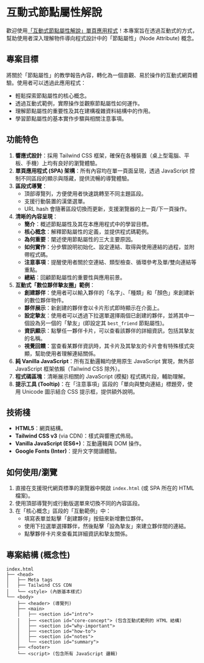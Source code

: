 # 互動式節點屬性解說

歡迎使用[「互動式節點屬性解說」單頁應用程式](https://jeffery8910.github.io/nodeattributionteaching/)！本專案旨在透過互動式的方式，幫助使用者深入理解物件導向程式設計中的「節點屬性」(Node Attribute) 概念。

## 專案目標

將關於「節點屬性」的教學報告內容，轉化為一個直觀、易於操作的互動式網頁體驗。使用者可以透過此應用程式：

* 輕鬆探索節點屬性的核心概念。
* 透過互動式範例，實際操作並觀察節點屬性如何運作。
* 理解節點屬性的重要性及其在建構複雜資料結構中的作用。
* 學習節點屬性的基本實作步驟與相關注意事項。

## 功能特色

1.  **響應式設計**：採用 Tailwind CSS 框架，確保在各種裝置（桌上型電腦、平板、手機）上均有良好的瀏覽體驗。
2.  **單頁應用程式 (SPA) 架構**：所有內容均在單一頁面呈現，透過 JavaScript 控制不同區段的顯示與隱藏，提供流暢的導覽體驗。
3.  **區段式導覽**：
    * 頂部導覽列，方便使用者快速跳轉至不同主題區段。
    * 支援行動裝置的漢堡選單。
    * URL hash 會隨著區段切換而更新，支援瀏覽器的上一頁/下一頁操作。
4.  **清晰的內容呈現**：
    * **簡介**：概述節點屬性及其在本應用程式中的學習目標。
    * **核心概念**：解釋節點屬性的定義，並提供程式碼範例。
    * **為何重要**：闡述使用節點屬性的三大主要原因。
    * **如何實作**：分步驟說明初始化、設定連結、取得與使用連結的過程，並附帶程式碼。
    * **注意事項**：提醒使用者關於空連結、類型檢查、循環參考及單/雙向連結等重點。
    * **總結**：回顧節點屬性的重要性與應用前景。
5.  **互動式「數位夥伴摯友圈」範例**：
    * **創建夥伴**：使用者可以輸入夥伴的「名字」、「種類」和「顏色」來創建新的數位夥伴物件。
    * **夥伴展示**：新創建的夥伴會以卡片形式即時顯示在介面上。
    * **設定摯友**：使用者可以透過下拉選單選擇兩個已創建的夥伴，並將其中一個設為另一個的「摯友」(即設定其 `best_friend` 節點屬性)。
    * **資訊顯示**：點擊任一夥伴卡片，可以查看該夥伴的詳細資訊，包括其摯友的名稱。
    * **視覺回饋**：當查看某夥伴資訊時，其卡片及其摯友的卡片會有特殊樣式突顯，幫助使用者理解連結關係。
6.  **純 Vanilla JavaScript**：所有互動邏輯均使用原生 JavaScript 實現，無外部 JavaScript 框架依賴（Tailwind CSS 除外）。
7.  **程式碼區塊**：清晰展示相關的 JavaScript (模擬) 程式碼片段，輔助理解。
8.  **提示工具 (Tooltip)**：在「注意事項」區段的「單向與雙向連結」標題旁，使用 Unicode 圖示結合 CSS 提示框，提供額外說明。

## 技術棧

* **HTML5**：網頁結構。
* **Tailwind CSS v3** (via CDN)：樣式與響應式佈局。
* **Vanilla JavaScript (ES6+)**：互動邏輯與 DOM 操作。
* **Google Fonts (Inter)**：提升文字閱讀體驗。

## 如何使用/瀏覽

1.  直接在支援現代網頁標準的瀏覽器中開啟 `index.html` (或 SPA 所在的 HTML 檔案)。
2.  使用頂部導覽列或行動版選單來切換不同的內容區段。
3.  在「核心概念」區段的「互動範例」中：
    * 填寫表單並點擊「創建夥伴」按鈕來新增數位夥伴。
    * 使用下拉選單選擇夥伴，然後點擊「設為摯友」來建立夥伴間的連結。
    * 點擊夥伴卡片來查看其詳細資訊和摯友關係。

## 專案結構 (概念性)

```text
index.html
├── <head>
│   ├── Meta tags
│   ├── Tailwind CSS CDN
│   └── <style> (內嵌基本樣式)
└── <body>
    ├── <header> (導覽列)
    ├── <main>
    │   ├── <section id="intro">
    │   ├── <section id="core-concept"> (包含互動式範例的 HTML 結構)
    │   ├── <section id="why-important">
    │   ├── <section id="how-to">
    │   ├── <section id="notes">
    │   └── <section id="summary">
    ├── <footer>
    └── <script> (包含所有 JavaScript 邏輯)
